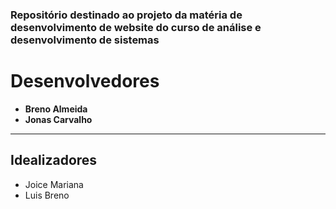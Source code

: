 ### Repositório destinado ao projeto da matéria de desenvolvimento de website do curso de análise e desenvolvimento de sistemas

# Desenvolvedores

- **Breno Almeida**
- **Jonas Carvalho**

<hr>

## Idealizadores

- Joice Mariana
- Luis Breno